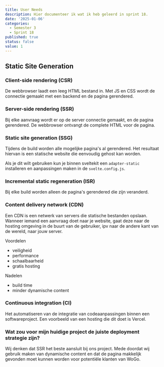 ```yaml
---
title: User Needs
description: Hier documenteer ik wat ik heb geleerd in sprint 18.
date: '2025-01-06'
categories:
  - Semester 3
  - Sprint 18
published: true
status: false
value: 1
---
```


## Static Site Generation
### Client-side rendering (CSR)
De webbrowser laadt een leeg HTML bestand in. Met JS en CSS wordt de connectie gemaakt met een backend en de pagina gerendered.

### Server-side rendering (SSR)
Bij elke aanvraag wordt er op de server connectie gemaakt, en de pagina gerendered. De webbrowser ontvangt de complete HTML voor de pagina.

### Static site generation (SSG)
Tijdens de build worden alle mogelijke pagina's al gerendered. Het resultaat hiervan is een statische website die eenvoudig gehost kan worden.

Als je dit wilt gebruiken kun je binnen sveltekit een `adapter-static` installeren en aanpassingen maken in de `svelte.config.js`. 

### Incremental static regeneration (ISR)
Bij elke build worden alleen de pagina's gerendered die zijn veranderd. 

### Content delivery network (CDN)
Een CDN is een netwerk van servers die statische bestanden opslaan. Wanneer iemand een aanvraag doet naar je website, gaat deze naar de hosting omgeving in de buurt van de gebruiker, ipv naar de andere kant van de wereld, naar jouw server.

Voordelen
- veiligheid
- performance
- schaalbaarheid
- gratis hosting

Nadelen
- build time
- minder dynamische content

### Continuous integration (CI)
Het automatiseren van de integratie van codeaanpassingen binnen een softwareproject. Een voorbeeld van een hosting die dit doet is Vercel.

### Wat zou voor mijn huidige project de juiste deployment strategie zijn?
Wij denken dat SSR het beste aansluit bij ons project. Mede doordat wij gebruik maken van dynamische content en dat de pagina makkelijk gevonden moet kunnen worden voor potentiële klanten van WoGo.